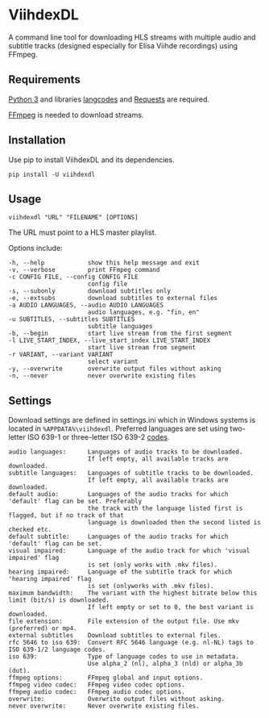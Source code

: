 # ViihdexDL

A command line tool for downloading HLS streams with multiple audio and subtitle tracks (designed especially for Elisa Viihde recordings) using FFmpeg.

## Requirements
[Python 3](https://www.python.org/downloads/) and libraries [langcodes](https://pypi.org/project/langcodes/) and [Requests](https://pypi.org/project/requests/) are required.

[FFmpeg](https://www.ffmpeg.org) is needed to download streams.
## Installation
Use pip to install ViihdexDL and its dependencies.
```
pip install -U viihdexdl
```
## Usage
```
viihdexdl "URL" "FILENAME" [OPTIONS]
```
The URL must point to a HLS master playlist.

Options include:
```
-h, --help            show this help message and exit
-v, --verbose         print FFmpeg command
-c CONFIG FILE, --config CONFIG FILE
                      config file
-s, --subonly         download subtitles only
-e, --extsubs         download subtitles to external files
-a AUDIO LANGUAGES, --audio AUDIO LANGUAGES
                      audio languages, e.g. "fin, en"
-u SUBTITLES, --subtitles SUBTITLES
                      subtitle languages
-b, --begin           start live stream from the first segment
-l LIVE_START_INDEX, --live_start_index LIVE_START_INDEX
                      start live stream from segment
-r VARIANT, --variant VARIANT
                      select variant
-y, --overwrite       overwrite output files without asking
-n, --never           never overwrite existing files
```
## Settings
Download settings are defined in settings.ini which in Windows systems is located in `%APPDATA%\viihdexdl`.  Preferred languages are set using two-letter ISO 639-1 or three-letter ISO 639-2 [codes](https://en.wikipedia.org/wiki/List_of_ISO_639-1_codes).
```
audio languages:      Languages of audio tracks to be downloaded.
                      If left empty, all available tracks are downloaded.
subtitle languages:   Languages of subtitle tracks to be downloaded.
                      If left empty, all available tracks are downloaded.
default audio:        Languages of the audio tracks for which 'default' flag can be set. Preferably
                      the track with the language listed first is flagged, but if no track of that
                      language is downloaded then the second listed is checked etc.
default subtitle:     Languages of the audio tracks for which 'default' flag can be set.
visual impaired:      Language of the audio track for which 'visual impaired' flag
                      is set (only works with .mkv files).
hearing impaired:     Language of the subtitle track for which 'hearing impaired' flag
                      is set (onlyworks with .mkv files).
maximum bandwidth:    The variant with the highest bitrate below this limit (bit/s) is downloaded.
                      If left empty or set to 0, the best variant is downloaded.
file extension:       File extension of the output file. Use mkv (preferred) or mp4.
external subtitles    Download subtitles to external files.
rfc 5646 to iso 639:  Convert RFC 5646 language (e.g. nl-NL) tags to ISO 639-1/2 language codes.
iso 639:              Type of language codes to use in metadata.
                      Use alpha_2 (nl), alpha_3 (nld) or alpha_3b (dut).
ffmpeg options:       FFmpeg global and input options.
ffmpeg video codec:   FFmpeg video codec options.
ffmpeg audio codec:   FFmpeg audio codec options.
overwrite:            Overwrite output files without asking.
never overwrite:      Never overwrite existing files.
```
